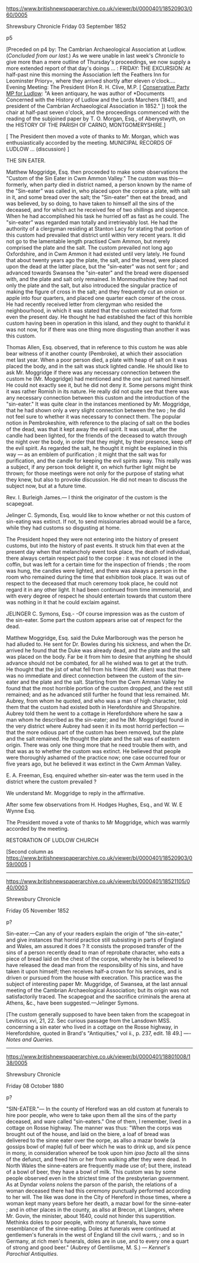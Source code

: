 https://www.britishnewspaperarchive.co.uk/viewer/bl/0000401/18520903/060/0005

Shrewsbury Chronicle
Friday 03 September 1852

p5

[Preceded on p4 by: The Cambrian Archaeological Association at Ludlow. (*Concluded from our last.*) As we were unable in last week's *Chronicle* to give more than a mere outline of Thursday's proceedings, we now supply a more extended report of that day's doings ... : FRIDAY: THE EXCURSION: At half-past nine this morning the Association left the Feathers Inn for Leominster Priory=, where they arrived shortly after eleven o'clock.... Evening Meeting: The President (Hon R. H. Clive, M.P. [ [Conservative Party MP for Ludlow](https://en.wikipedia.org/wiki/Robert_Clive_(1789%E2%80%931854)): "A keen antiquary, he was author of *Documents Concerned with the History of Ludlow and the Lords Marchers (1841), and president of the Cambrian Archaeological Association in 1852." ]) took the chair at half-past seven o'clock, and the proceedings commenced with the reading of the subjoined paper by T. O. Morgan, Esq., of Aberystwyth, on the HISTORY OF THE PARISH OF CARNO, MONTGOMERYSHIRE.]

[ The President then moved a vote of thanks to Mr. Morgan, which was enthusiastically accorded by the meeting. MUNICIPAL RECORDS OF LUDLOW  ... (discussion) ]

THE SIN EATER.



Matthew Moggridge, Esq. then proceeded to make some observations the "Custom of the Sin Eater in Cwm Ammon Valley." The custom was this—formerly, when party died in district named, a person known by the name of the "Sin-eater” was called in, who placed upon the corpse a plate, with salt in it, and some bread over the salt; the "Sin-eater" then eat the bread, and was believed, by so doing, to have taken to himself all the sins of the deceased, and for which act he received fee of two shillings and sixpence. When he had accomplished his task he hurried off as fast as he could. The "sin-eater” was regarded man totally and irretrievably lost. He had the authority of a clergyman residing at Stanton Lacy for stating that portion of this custom had prevailed that district until within very recent years. It did not go to the lamentable length practised Cwm Ammon, but merely comprised the plate and the salt. The custom prevailed not long ago Oxfordshire, and in Cwm Ammon it had existed until very lately. He found that about twenty years ago the plate, the salt, and the bread, were placed upon the dead at the latter place, but the "sin-eater" was not sent for ; and advanced towards Swansea the "sin-eater" and the bread were dispensed with, and the plate and salt only remained. In Monmouthshire they had not only the plate and the salt, but also introduced the singular practice of making the figure of cross in the salt; and they frequently cut an onion or apple into four quarters, and placed one quarter each comer of the cross. He had recently received letter from clergyman who resided the neighbourhood, in which it was stated that the custom existed that form even the present day. He thought he had established the fact of this horrible custom having been in operation in this island, and they ought to thankful it was not now, for if there was one thing more disgusting than another it was this custom.

Thomas Allen, Esq. observed, that in reference to this custom he was able bear witness of it another county (Pembroke), at which their association met last year. When a poor person died, a plate with heap of salt on it was placed the body, and in the salt was stuck lighted candle. He should like to ask Mr. Moggridge if there was any necessary connection between the custom he (Mr. Moggridge) had mentioned and the one just named himself. He could not exactly see it, but he did not deny it. Some persons might think it was rather Romish in its nature. He really did not quite see that there was any necessary connection between this custom and the introduction of the "sin-eater." It was quite clear in the instances mentioned by Mr. Moggridge, that he had shown only a very slight connection between the two ; he did not feel sure to whether it was necessary to connect them. The popular notion in Pembrokeshire, with reference to the placing of salt on the bodies of the dead, was that it kept away the evil spirit. It was usual, after the candle had been lighted, for the friends of the deceased to watch through the night over the body, in order that they might, by their presence, keep off the evil spirit. As regarded the salt, he thought it might be explained in this way — as an emblem of purification ; it might that the salt was for purification, and the candle for keeping the evil spirits away. This really was a subject, if any person took delight it, on which further light might be thrown; for those meetings were not only for the purpose of stating what they knew, but also to provoke discussion. He did not mean to discuss the subject now, but at a future time.

Rev. I. Burleigh James.— I think the originator of the custom is the scapegoat.

Jelinger C. Symonds, Esq. would like to know whether or not this custom of sin-eating was extinct. If not, to send missionaries abroad would be a farce, while they had customs so disgusting at home.

The President hoped they were not entering into the history of present customs, but into the history of past events. It struck him that even at the present day when that melancholy event took place, the death of individual, there always certain respect paid to the corpse : it was not closed in the coffin, but was left for a certain time for the inspection of friends ; the room was hung, the candles were lighted, and there was always a person in the room who remained during the time that exhibition took place. It was out of respect to the deceased that much ceremony took place, he could not regard it in any other light. It had been continued from time immemorial, and with every degree of respect he should entertain towards that custom there was nothing in it that he could exclaim against.

JELINGER C. Symons, Esq.- -Of course impression was as the custom of the sin-eater. Some part the custom appears arise oat of respect for the dead.

Matthew Moggridge, Esq. said the Duke Marlborough was the person he had alluded to. He sent for Dr. Bowles during his sickness, and when the Dr. arrived he found that the Duke was already dead, and the plate and the salt was placed on the body. Far be it from him to desire that anything he should advance should not be combated, for all he wished was to get at the truth. He thought that the jist of what fell from his friend (Mr. Allen) was that there was no immediate and direct connection between the custom of the sin-eater and the plate and the salt. Starting from the Cwm Amman Valley he found that the most horrible portion of the custom dropped, and the rest still remained; and as he advanced still further he found that less remained. Mr. Aubrey, from whom he quoted, and who was a man of high character, told them that the custom had existed both in Herefordshire and Shropshire. Aubrey told them he went to a cottage in Herefordshore where he saw a man whom he described as the sin-eater; and he (Mr. Moggridge) found in the very district where Aubrey had seen it in its most horrid perfection — that the more odious part of the custom has been removed, but the plate and the salt remained. He thought the plate and the salt was of eastern origin. There was only one thing more that he need trouble them with, and that was as to whether the custom was extinct. He believed that people were thoroughly ashamed of the practice now; one case occurred four or five years ago, but he believed it was extinct in the Cwm Amman Valley.

E. A. Freeman, Esq. enquired whether sin-eater was the term used in the district where the custom prevailed ?

We understand Mr. Moggridge to reply in the affirmative.

After some few observations from H. Hodges Hughes, Esq., and W. W. E Wynne Esq.

The President moved a vote of thanks to Mr Moggridge, which was warmly accorded by the meeting.

RESTORATION OF LUDLOW CHURCH

[Second column as https://www.britishnewspaperarchive.co.uk/viewer/bl/0000401/18520903/059/0005 ]

---


https://www.britishnewspaperarchive.co.uk/viewer/bl/0000401/18521105/040/0003

Shrewsbury Chronicle

Friday 05 November 1852

p?

Sin-eater.—Can any of your readers explain the origin of "the sin-eater," and give instances that horrid practice still subsisting in parts of England and Wales, am assured it does ? It consists the proposed transfer of the sins of a person recently dead to man of reprobate character, who eats a piece of bread laid on the chest of the corpse, whereby he is believed to have released the dead man from the responsibility of his sins, and have taken it upon himself; then receives half-a crown for his services, and is driven or pursued from the house with execration. This practice was the subject of interesting paper Mr. Muggridge, of Swansea, at the last annual meeting of the Cambrian Archaeological Association; but its origin was not satisfactorily traced. The scapegoat and the sacrifice criminals the arena at Athens, &c., have been suggested.—Jelinger Symons.

[The custom generally supposed to have been taken from the scapegoat in Leviticus xvi, 21, 22. Sec curious passage from the Lansdown MSS. concerning a sin eater who lived in a cottage on the Rosse highway, in Herefordshire, quoted in Brand's "Antiquities," vol ii., p. 237, edit. 18 49.] —-*Notes and Queries.*




---

https://www.britishnewspaperarchive.co.uk/viewer/bl/0000401/18801008/138/0005


Shrewsbury Chronicle

Friday 08 October 1880

p?


"SIN-EATER."— In the county of Hereford was an old custom at funerals to hire poor people, who were to take upon them all the sins of the party deceased, and ware called "sin-eaters." One of them, I remember, lived in a cottage on Rosse highway. The manner was thus: "When the corps was brought out of the house, and laid on the biere, a loaf of bread was delivered to the sinne eater over the oorpe, as allso a mazar bowle (a gossips bowl of maple) full of beer which he was to drink up, and six pence in mony, in consideration whereof be took upon him *ipso facto* all the sinns of the defunct, and freed him or her from walking after they were dead. In North Wales the sinne-eaters are frequently made use of; but there, instead of a bowl of beer, they have a bowl of milk. This custom was by some people observed even in the strictest time of the presbyterian government. As at Dyndar *volens nolens* the parson of the parish, the relations of a woman deceased there had this ceremony punctually performed according to her will. The like was done in the City of Hereford in those times, where a woman kept many years before her death, a mazar bowl for the sinne-eater ; and in other places in the county, as allso at Brecon, at Llangors, where Mr. Govin, the minister, about 1640, could not hinder this superstition. Methinks doles to poor people, with mony at funerals, have some resemblance of the sinne-eating. Doles at funerals were continued at gentlemen's funerals in the west of England till the civil warrs, ; and so in Germany, at rich men's funerals, doles are in use, and to every one a quart of strong and good beer." (Aubrey of Gentilisme, M. S.) — *Kennet's Parochial Antiquities.* 